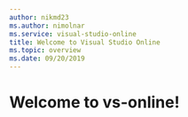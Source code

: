```yaml
---
author: nikmd23
ms.author: nimolnar
ms.service: visual-studio-online
title: Welcome to Visual Studio Online
ms.topic: overview
ms.date: 09/20/2019
---
```


# Welcome to vs-online!
